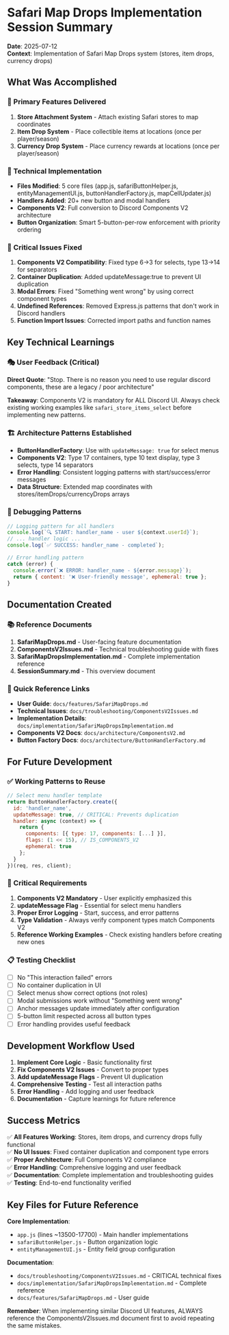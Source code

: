 # Safari Map Drops Implementation Session Summary

**Date**: 2025-07-12  
**Context**: Implementation of Safari Map Drops system (stores, item drops, currency drops)

## What Was Accomplished

### 🎯 Primary Features Delivered
1. **Store Attachment System** - Attach existing Safari stores to map coordinates
2. **Item Drop System** - Place collectible items at locations (once per player/season)
3. **Currency Drop System** - Place currency rewards at locations (once per player/season)

### 🔧 Technical Implementation
- **Files Modified**: 5 core files (app.js, safariButtonHelper.js, entityManagementUI.js, buttonHandlerFactory.js, mapCellUpdater.js)
- **Handlers Added**: 20+ new button and modal handlers
- **Components V2**: Full conversion to Discord Components V2 architecture
- **Button Organization**: Smart 5-button-per-row enforcement with priority ordering

### 🚨 Critical Issues Fixed
1. **Components V2 Compatibility**: Fixed type 6→3 for selects, type 13→14 for separators
2. **Container Duplication**: Added updateMessage:true to prevent UI duplication
3. **Modal Errors**: Fixed "Something went wrong" by using correct component types
4. **Undefined References**: Removed Express.js patterns that don't work in Discord handlers
5. **Function Import Issues**: Corrected import paths and function names

## Key Technical Learnings

### 🎭 User Feedback (Critical)
**Direct Quote**: "Stop. There is no reason you need to use regular discord components, these are a legacy / poor architecture"

**Takeaway**: Components V2 is mandatory for ALL Discord UI. Always check existing working examples like `safari_store_items_select` before implementing new patterns.

### 🏗️ Architecture Patterns Established
- **ButtonHandlerFactory**: Use with `updateMessage: true` for select menus
- **Components V2**: Type 17 containers, type 10 text display, type 3 selects, type 14 separators
- **Error Handling**: Consistent logging patterns with start/success/error messages
- **Data Structure**: Extended map coordinates with stores/itemDrops/currencyDrops arrays

### 🐛 Debugging Patterns
```javascript
// Logging pattern for all handlers
console.log(`🔍 START: handler_name - user ${context.userId}`);
// ... handler logic ...
console.log(`✅ SUCCESS: handler_name - completed`);

// Error handling pattern
catch (error) {
  console.error(`❌ ERROR: handler_name - ${error.message}`);
  return { content: '❌ User-friendly message', ephemeral: true };
}
```

## Documentation Created

### 📚 Reference Documents
1. **SafariMapDrops.md** - User-facing feature documentation
2. **ComponentsV2Issues.md** - Technical troubleshooting guide with fixes
3. **SafariMapDropsImplementation.md** - Complete implementation reference
4. **SessionSummary.md** - This overview document

### 🎯 Quick Reference Links
- **User Guide**: `docs/features/SafariMapDrops.md`
- **Technical Issues**: `docs/troubleshooting/ComponentsV2Issues.md`  
- **Implementation Details**: `docs/implementation/SafariMapDropsImplementation.md`
- **Components V2 Docs**: `docs/architecture/ComponentsV2.md`
- **Button Factory Docs**: `docs/architecture/ButtonHandlerFactory.md`

## For Future Development

### ✅ Working Patterns to Reuse
```javascript
// Select menu handler template
return ButtonHandlerFactory.create({
  id: 'handler_name',
  updateMessage: true, // CRITICAL: Prevents duplication
  handler: async (context) => {
    return {
      components: [{ type: 17, components: [...] }],
      flags: (1 << 15), // IS_COMPONENTS_V2
      ephemeral: true
    };
  }
})(req, res, client);
```

### 🚨 Critical Requirements
1. **Components V2 Mandatory** - User explicitly emphasized this
2. **updateMessage Flag** - Essential for select menu handlers  
3. **Proper Error Logging** - Start, success, and error patterns
4. **Type Validation** - Always verify component types match Components V2
5. **Reference Working Examples** - Check existing handlers before creating new ones

### 📋 Testing Checklist
- [ ] No "This interaction failed" errors
- [ ] No container duplication in UI
- [ ] Select menus show correct options (not roles)
- [ ] Modal submissions work without "Something went wrong"
- [ ] Anchor messages update immediately after configuration
- [ ] 5-button limit respected across all button types
- [ ] Error handling provides useful feedback

## Development Workflow Used

1. **Implement Core Logic** - Basic functionality first
2. **Fix Components V2 Issues** - Convert to proper types
3. **Add updateMessage Flags** - Prevent UI duplication
4. **Comprehensive Testing** - Test all interaction paths
5. **Error Handling** - Add logging and user feedback
6. **Documentation** - Capture learnings for future reference

## Success Metrics

✅ **All Features Working**: Stores, item drops, and currency drops fully functional  
✅ **No UI Issues**: Fixed container duplication and component type errors  
✅ **Proper Architecture**: Full Components V2 compliance  
✅ **Error Handling**: Comprehensive logging and user feedback  
✅ **Documentation**: Complete implementation and troubleshooting guides  
✅ **Testing**: End-to-end functionality verified  

## Key Files for Future Reference

**Core Implementation**:
- `app.js` (lines ~13500-17700) - Main handler implementations
- `safariButtonHelper.js` - Button organization logic
- `entityManagementUI.js` - Entity field group configuration

**Documentation**:
- `docs/troubleshooting/ComponentsV2Issues.md` - CRITICAL technical fixes
- `docs/implementation/SafariMapDropsImplementation.md` - Complete reference
- `docs/features/SafariMapDrops.md` - User guide

**Remember**: When implementing similar Discord UI features, ALWAYS reference the ComponentsV2Issues.md document first to avoid repeating the same mistakes.